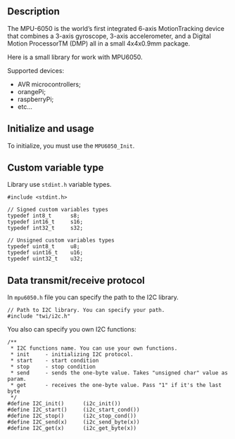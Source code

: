 Description
------------

The MPU-6050 is the world’s first integrated 6-axis MotionTracking device that combines a 3-axis gyroscope, 3-axis accelerometer, and a Digital Motion ProcessorTM (DMP) all in a small 4x4x0.9mm package.

Here is a small library for work with MPU6050.

Supported devices:
-   AVR microcontrollers;
-   orangePi;
-   raspberryPi;
-   etc...

Initialize and usage
--------------------

To initialize, you must use the `MPU6050_Init`.

Custom variable type
--------------------

Library use `stdint.h` variable types.

```
#include <stdint.h>

// Signed custom variables types
typedef int8_t      s8;
typedef int16_t     s16;
typedef int32_t     s32;

// Unsigned custom variables types
typedef uint8_t     u8;
typedef uint16_t    u16;
typedef uint32_t    u32;
```

Data transmit/receive protocol
------------------------------

In `mpu6050.h` file you can specify the path to the I2C library.

```
// Path to I2C library. You can specify your path.
#include "twi/i2c.h"
```

You also can specify you own I2C functions:

```
/**
 * I2C functions name. You can use your own functions.
 * init     - initializing I2C protocol.
 * start    - start condition
 * stop     - stop condition
 * send     - sends the one-byte value. Takes "unsigned char" value as param.
 * get      - receives the one-byte value. Pass "1" if it's the last byte
 */
#define I2C_init()      (i2c_init())
#define I2C_start()     (i2c_start_cond())
#define I2C_stop()      (i2c_stop_cond())
#define I2C_send(x)     (i2c_send_byte(x))
#define I2C_get(x)      (i2c_get_byte(x))
```
